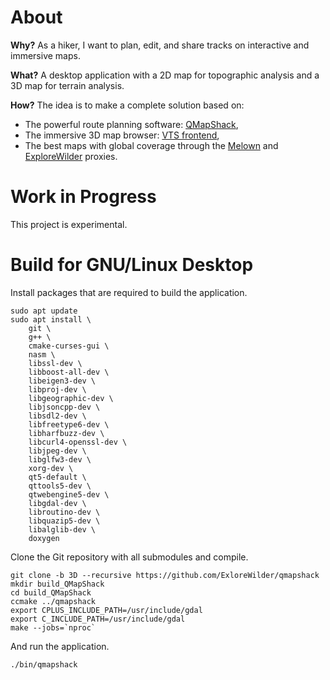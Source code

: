 # About

**Why?** As a hiker, I want to plan, edit, and share tracks on interactive and immersive maps.

**What?** A desktop application with a 2D map for topographic analysis and a 3D map for terrain analysis.

**How?** The idea is to make a complete solution based on:

* The powerful route planning software: [QMapShack](https://github.com/Maproom/qmapshack/wiki),
* The immersive 3D map browser: [VTS frontend](https://github.com/melowntech/vts-browser-cpp),
* The best maps with global coverage through the [Melown](https://www.melowntech.com/) and [ExploreWilder](https://explorewilder.com/) proxies.

# Work in Progress

This project is experimental.

# Build for GNU/Linux Desktop

Install packages that are required to build the application.

```
sudo apt update
sudo apt install \
    git \
    g++ \
    cmake-curses-gui \
    nasm \
    libssl-dev \
    libboost-all-dev \
    libeigen3-dev \
    libproj-dev \
    libgeographic-dev \
    libjsoncpp-dev \
    libsdl2-dev \
    libfreetype6-dev \
    libharfbuzz-dev \
    libcurl4-openssl-dev \
    libjpeg-dev \
    libglfw3-dev \
    xorg-dev \
    qt5-default \
    qttools5-dev \
    qtwebengine5-dev \
    libgdal-dev \
    libroutino-dev \
    libquazip5-dev \
    libalglib-dev \
    doxygen
```

Clone the Git repository with all submodules and compile.

```
git clone -b 3D --recursive https://github.com/ExloreWilder/qmapshack
mkdir build_QMapShack
cd build_QMapShack
ccmake ../qmapshack
export CPLUS_INCLUDE_PATH=/usr/include/gdal
export C_INCLUDE_PATH=/usr/include/gdal
make --jobs=`nproc`
```

And run the application.

```
./bin/qmapshack
```
